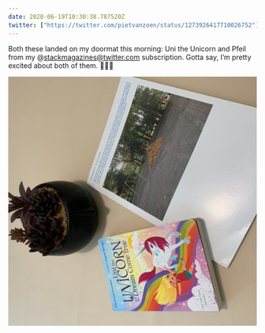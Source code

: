 ```yaml
---
date: 2020-06-19T10:30:38.787520Z
twitter: ["https://twitter.com/pietvanzoen/status/1273926417710026752"]
---
```

Both these landed on my doormat this morning: Uni the Unicorn and Pfeil from my @stackmagazines@twitter.com subscription. Gotta say, I’m pretty excited about both of them. 😬🦄📖

![](/media/09FDFAE6-181D-422F-ABDB-CC5D9E084BD5.jpeg)

